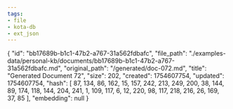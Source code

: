 ```yaml
---
tags:
- file
- kota-db
- ext_json
---
```

{
  "id": "bb17689b-b1c1-47b2-a767-31a562fdbafc",
  "file_path": "./examples-data/personal-kb/documents/bb17689b-b1c1-47b2-a767-31a562fdbafc.md",
  "original_path": "/generated/doc-072.md",
  "title": "Generated Document 72",
  "size": 202,
  "created": 1754607754,
  "updated": 1754607754,
  "hash": [
    87,
    134,
    86,
    162,
    15,
    157,
    242,
    213,
    249,
    200,
    38,
    144,
    89,
    174,
    118,
    144,
    204,
    241,
    1,
    109,
    117,
    6,
    12,
    220,
    98,
    117,
    218,
    216,
    26,
    169,
    37,
    85
  ],
  "embedding": null
}